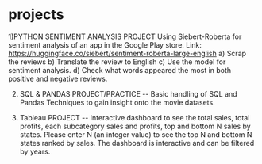 # projects

1)PYTHON SENTIMENT ANALYSIS PROJECT
Using Siebert-Roberta for sentiment analysis of an app in the Google Play store. Link: https://huggingface.co/siebert/sentiment-roberta-large-english 
a) Scrap the reviews
b) Translate the review to English 
c) Use the model for sentiment analysis.
d) Check what words appeared the most in both positive and negative reviews. 


2) SQL & PANDAS PROJECT/PRACTICE
-- Basic handling of SQL and Pandas Techniques to gain insight onto the movie datasets.

3) Tableau PROJECT
-- Interactive dashboard to see the total sales, total profits, each subcategory sales and profits, top and bottom N sales by states.
   Please enter N (an integer value) to see the top N and bottom N states ranked by sales. 
   The dashboard is interactive and can be filtered by years.

